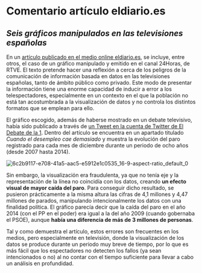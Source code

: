 # Comentario artículo eldiario.es
## *Seis gráficos manipulados en las televisiones españolas*

En un [artículo publicado en el medio online eldiario.es](https://www.eldiario.es/economia/graficos-manipulados-television_1_2554476.html), se incluye, entre otros, el caso de un gráfico manipulado y emitido en el canal 24Horas, de RTVE. El texto pretende hacer una reflexión a cerca de los peligros de la comunicación de información basada en datos en las televisiones españolas, tanto de ámbito público como privado. Este modo de presentar la información tiene una enorme capacidad de inducir a error a los telespectadores, especialmente en un contexto en el que la población no está tan acostumbrada a la visualización de datos y no controla los distintos formatos que se emplean para ello.

El gráfico escogido, además de haberse mostrado en un debate televisivo, había sido publicado a través de [un Tweet en la cuenta de Twitter de El Debate de la 1](https://twitter.com/debatedela1_tve/status/558058865842216961). Dentro del artículo se encuentra en un apartado titulado *Cuando el desempleo cae demasiado* y muestra la evolución del paro registrado para cada mes de diciembre durante un periodo de ocho años (desde 2007 hasta 2014). 

![6c2b9117-e708-41a5-aac5-e5912e1c0535_16-9-aspect-ratio_default_0](https://user-images.githubusercontent.com/99591485/156171550-b47b5eb9-d64a-4d63-8b0e-5571166b47ac.jpg)

Sin embargo, la visualización era fraudulenta, ya que no tenía eje y la representación de la línea no coincidía con los datos, creando **un efecto visual de mayor caída del paro**. Para conseguir dicho resultado, se pusieron prácticamente a la misma altura las cifras de 4,1 millones y 4,47 millones de parados, manipulando intencionalmente los datos con una finalidad política. El gráfico parecía decir que la caída del paro en el año 2014 (con el PP en el poder) era igual a la del año 2009 (cuando gobernaba el PSOE), aunque **había una diferencia de más de 3 millones de personas**. 

Tal y como demuestra el artículo, estos errores son frecuentes en los medios, pero especialmente en televisión, donde la visualización de los datos se produce durante un periodo muy breve de tiempo, por lo que es más fácil que los espectadores no detecten los fallos (ya sean intencionados o no) al no contar con el tiempo suficiente para llevar a cabo un análisis en profundidad.
